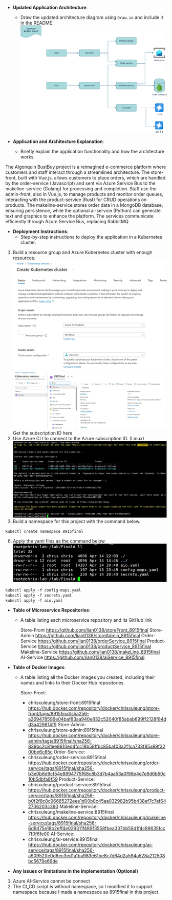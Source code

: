 -   **Updated Application Architecture**:
    -   Draw the updated architecture diagram using  `Draw.io`  and include it in the README.
![enter image description here](https://github.com/lian0138/8915_Final/blob/main/img/diagram.png?raw=true)

-   **Application and Architecture Explanation**:
    -   Briefly explain the application functionality and how the architecture works.

The Algonquin BustBuy project is a reimagined e-commerce platform where customers and staff interact through a streamlined architecture. The store-front, built with Vue.js, allows customers to place orders, which are handled by the order-service (Javascript) and sent via Azure Service Bus to the makeline-service (Golang) for processing and completion. Staff use the admin-front, also in Vue.js, to manage products and monitor order queues, interacting with the product-service (Rust) for CRUD operations on products. The makeline-service stores order data in a MongoDB database, ensuring persistence, while the optional ai-service (Python) can generate text and graphics to enhance the platform. The services communicate efficiently through Azure Service Bus, replacing RabbitMQ.

-   **Deployment Instructions**:
    -   Step-by-step instructions to deploy the application in a Kubernetes cluster.
 1. Build a resource group and Azure Kubernetes cluster with enough resources.
 ![enter image description here](https://github.com/lian0138/8915_Final/blob/main/img/Report_001.png?raw=true)
 ![enter image description here](https://github.com/lian0138/8915_Final/blob/main/img/Report_002.png?raw=true)
Get the subscription ID here
 2. Use Azure CLI to connect to the Azure subscription ID. (Linux)
![enter image description here](https://github.com/lian0138/8915_Final/blob/main/img/Report_004.png?raw=true)
 4. Build a namespace for this project with the command below.
```
kubectl create namespace 8915final
```
 6. Apply the yaml files as the command below
 ![enter image description here](https://github.com/lian0138/8915_Final/blob/main/img/Report_005.png?raw=true)
```
kubectl apply -f config-maps.yaml
kubectl apply -f secrets.yaml
kubectl apply -f aio.yaml
```

-   **Table of Microservice Repositories**:
    -   A table listing each microservice repository and its GitHub link
        
        Store-Front
        https://github.com/lian0138/storeFront_8915final
        Store-Admin
        https://github.com/lian0138/storeAdmin_8915final
        Order-Service
        https://github.com/lian0138/orderService_8915final
        Product-Service
        https://github.com/lian0138/productService_8915final
        Makeline-Service
        https://github.com/lian0138/makeLine_8915final
        AI-Service
        https://github.com/lian0138/aiService_8915final

-   **Table of Docker Images**:
    -   A table listing all the Docker images you created, including their names and links to their Docker Hub repositories
        
        Store-Front: 
        * chrisxuleung/store-front:8915final
        https://hub.docker.com/repository/docker/chrisxuleung/store-front/tags/8915final/sha256-a269478596e04baf83aa940e832c52040f85abab899ff2128f84dd3a429814f9
        Store-Admin: 
        * chrisxuleung/store-admin:8915final
        https://hub.docker.com/repository/docker/chrisxuleung/store-admin/tags/8915final/sha256-839bc2c81ee9610ed4fcc18b58ffbc85baf03a2f1ca733f85a89f3200be6c85c
        Order-Service: 
        * chrisxuleung/order-service:8915final
        https://hub.docker.com/repository/docker/chrisxuleung/order-service/tags/8915final/sha256-b3e0b6d9cf54e8894775f68c8b3d7b4aa53a0f98e4e7e8d6b50c10b5dbfa8f59
        Product-Service: 
        * chrisxuleung/product-service:8915final
        https://hub.docker.com/repository/docker/chrisxuleung/product-service/tags/8915final/sha256-b0f2f8c8c96685272eee1d00b8c45aa032982b95b438ef7c7af642706203c390
        Makeline-Service: 
        * chrisxuleung/makeline-service:8915final
        https://hub.docker.com/repository/docker/chrisxuleung/makeline-service/tags/8915final/sha256-6d8d75e18b2eff4e029311f489f3558fbea337bb58d1f4c89635fcc7f0f6fe00
        AI-Service: 
        * chrisxuleung/ai-service:8915final
        https://hub.docker.com/repository/docker/chrisxuleung/ai-service/tags/8915final/sha256-a90952ffe0d6ec3ed1a1ba983e61be8c7d64d2a594a528a212508bc5679e66de
        
-   **Any issues or limitations in the implementation (Optional)**
1. Azure AI-Service cannot be connect
2. The CI_CD script is without namespace, so I modified it to support namespace because I made a namespace as 8915final in this project.